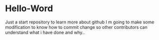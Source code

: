 # Hello-Word
Just a start repository to  learn more about github
I m going to make some modification to know how to commit change so other contributors can understand what i have done and why..

